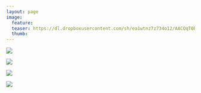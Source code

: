 ```yaml
---
layout: page
image:
  feature:
  teaser: https://dl.dropboxusercontent.com/sh/ea1wtnz7z734o12/AACQqT0RuddPl0J3J769d_Zea/luontokuvat/syksy/2/DS32062-245px.jpg
  thumb:
---
```


[![](https://dl.dropboxusercontent.com/sh/ea1wtnz7z734o12/AABnBxPRHbMUhdgr_rzD_4FQa/luontokuvat/syksy/2/DS32038-800px.jpg)](https://dl.dropboxusercontent.com/sh/ea1wtnz7z734o12/AADMGSNHhAMIyvPt5wZnZvc9a/luontokuvat/syksy/2/DS32038.jpg)

[![](https://dl.dropboxusercontent.com/sh/ea1wtnz7z734o12/AACd68GQjZw9Bv0OUDBbiG9Wa/luontokuvat/syksy/2/DS32050-800px.jpg)](https://dl.dropboxusercontent.com/sh/ea1wtnz7z734o12/AACoyNpA-t0gix8keqieRfTPa/luontokuvat/syksy/2/DS32050.jpg)

[![](https://dl.dropboxusercontent.com/sh/ea1wtnz7z734o12/AAC85u33jhQo1DxaraAhmIBca/luontokuvat/syksy/2/DS32081-800px.jpg)](https://dl.dropboxusercontent.com/sh/ea1wtnz7z734o12/AAAg_gBmnMirCz4zpJoDV6qIa/luontokuvat/syksy/2/DS32081.jpg)

[![](https://dl.dropboxusercontent.com/sh/ea1wtnz7z734o12/AACitOJM9HjE9kIq5AYDp7Zoa/luontokuvat/syksy/2/DS32062-800px.jpg)](https://dl.dropboxusercontent.com/sh/ea1wtnz7z734o12/AAAetrX2OO395sMa8nCgBUtja/luontokuvat/syksy/2/DS32062.jpg)
